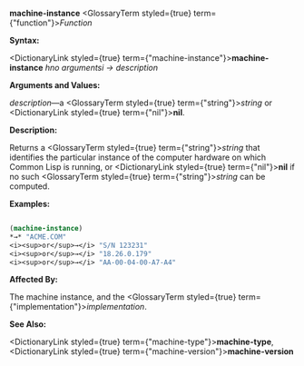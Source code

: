 **machine-instance** <GlossaryTerm styled={true} term={"function"}><i>Function</i></GlossaryTerm> 



**Syntax:** 



<DictionaryLink styled={true} term={"machine-instance"}><b>machine-instance</b></DictionaryLink> *hno argumentsi → description* 



**Arguments and Values:** 



*description*—a <GlossaryTerm styled={true} term={"string"}><i>string</i></GlossaryTerm> or <DictionaryLink styled={true} term={"nil"}><b>nil</b></DictionaryLink>. 



**Description:** 



Returns a <GlossaryTerm styled={true} term={"string"}><i>string</i></GlossaryTerm> that identifies the particular instance of the computer hardware on which Common Lisp is running, or <DictionaryLink styled={true} term={"nil"}><b>nil</b></DictionaryLink> if no such <GlossaryTerm styled={true} term={"string"}><i>string</i></GlossaryTerm> can be computed. 



**Examples:**
```lisp

(machine-instance) 
*→* "ACME.COM" 
<i><sup>or</sup>→</i> "S/N 123231" 
<i><sup>or</sup>→</i> "18.26.0.179" 
<i><sup>or</sup>→</i> "AA-00-04-00-A7-A4" 

```
**Affected By:** 



The machine instance, and the <GlossaryTerm styled={true} term={"implementation"}><i>implementation</i></GlossaryTerm>. 







 



 



**See Also:** 



<DictionaryLink styled={true} term={"machine-type"}><b>machine-type</b></DictionaryLink>, <DictionaryLink styled={true} term={"machine-version"}><b>machine-version</b></DictionaryLink> 



